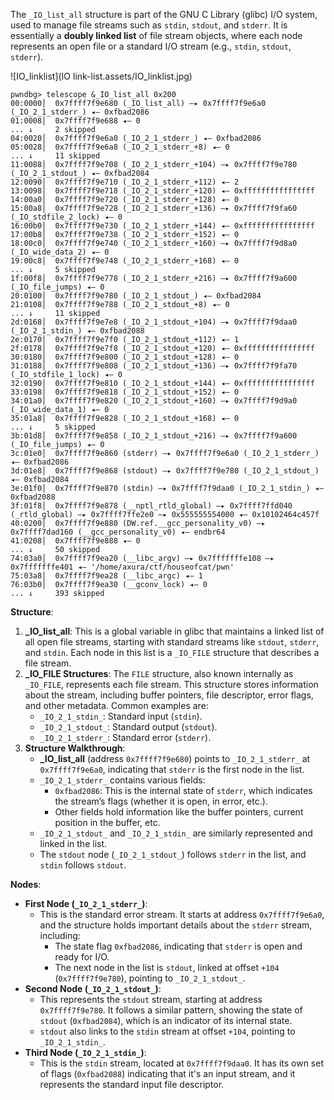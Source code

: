 

The `_IO_list_all` structure is part of the GNU C Library (glibc) I/O system, used to manage file streams such as `stdin`, `stdout`, and `stderr`. It is essentially a **doubly linked list** of file stream objects, where each node represents an open file or a standard I/O stream (e.g., `stdin`, `stdout`, `stderr`).

![IO_linklist](IO link-list.assets/IO_linklist.jpg)

```
pwndbg> telescope &_IO_list_all 0x200
00:0000│  0x7ffff7f9e680 (_IO_list_all) —▸ 0x7ffff7f9e6a0 (_IO_2_1_stderr_) ◂— 0xfbad2086
01:0008│  0x7ffff7f9e688 ◂— 0
... ↓     2 skipped
04:0020│  0x7ffff7f9e6a0 (_IO_2_1_stderr_) ◂— 0xfbad2086
05:0028│  0x7ffff7f9e6a8 (_IO_2_1_stderr_+8) ◂— 0
... ↓     11 skipped
11:0088│  0x7ffff7f9e708 (_IO_2_1_stderr_+104) —▸ 0x7ffff7f9e780 (_IO_2_1_stdout_) ◂— 0xfbad2084
12:0090│  0x7ffff7f9e710 (_IO_2_1_stderr_+112) ◂— 2
13:0098│  0x7ffff7f9e718 (_IO_2_1_stderr_+120) ◂— 0xffffffffffffffff
14:00a0│  0x7ffff7f9e720 (_IO_2_1_stderr_+128) ◂— 0
15:00a8│  0x7ffff7f9e728 (_IO_2_1_stderr_+136) —▸ 0x7ffff7f9fa60 (_IO_stdfile_2_lock) ◂— 0
16:00b0│  0x7ffff7f9e730 (_IO_2_1_stderr_+144) ◂— 0xffffffffffffffff
17:00b8│  0x7ffff7f9e738 (_IO_2_1_stderr_+152) ◂— 0
18:00c0│  0x7ffff7f9e740 (_IO_2_1_stderr_+160) —▸ 0x7ffff7f9d8a0 (_IO_wide_data_2) ◂— 0
19:00c8│  0x7ffff7f9e748 (_IO_2_1_stderr_+168) ◂— 0
... ↓     5 skipped
1f:00f8│  0x7ffff7f9e778 (_IO_2_1_stderr_+216) —▸ 0x7ffff7f9a600 (_IO_file_jumps) ◂— 0
20:0100│  0x7ffff7f9e780 (_IO_2_1_stdout_) ◂— 0xfbad2084
21:0108│  0x7ffff7f9e788 (_IO_2_1_stdout_+8) ◂— 0
... ↓     11 skipped
2d:0168│  0x7ffff7f9e7e8 (_IO_2_1_stdout_+104) —▸ 0x7ffff7f9daa0 (_IO_2_1_stdin_) ◂— 0xfbad2088
2e:0170│  0x7ffff7f9e7f0 (_IO_2_1_stdout_+112) ◂— 1
2f:0178│  0x7ffff7f9e7f8 (_IO_2_1_stdout_+120) ◂— 0xffffffffffffffff
30:0180│  0x7ffff7f9e800 (_IO_2_1_stdout_+128) ◂— 0
31:0188│  0x7ffff7f9e808 (_IO_2_1_stdout_+136) —▸ 0x7ffff7f9fa70 (_IO_stdfile_1_lock) ◂— 0
32:0190│  0x7ffff7f9e810 (_IO_2_1_stdout_+144) ◂— 0xffffffffffffffff
33:0198│  0x7ffff7f9e818 (_IO_2_1_stdout_+152) ◂— 0
34:01a0│  0x7ffff7f9e820 (_IO_2_1_stdout_+160) —▸ 0x7ffff7f9d9a0 (_IO_wide_data_1) ◂— 0
35:01a8│  0x7ffff7f9e828 (_IO_2_1_stdout_+168) ◂— 0
... ↓     5 skipped
3b:01d8│  0x7ffff7f9e858 (_IO_2_1_stdout_+216) —▸ 0x7ffff7f9a600 (_IO_file_jumps) ◂— 0
3c:01e0│  0x7ffff7f9e860 (stderr) —▸ 0x7ffff7f9e6a0 (_IO_2_1_stderr_) ◂— 0xfbad2086
3d:01e8│  0x7ffff7f9e868 (stdout) —▸ 0x7ffff7f9e780 (_IO_2_1_stdout_) ◂— 0xfbad2084
3e:01f0│  0x7ffff7f9e870 (stdin) —▸ 0x7ffff7f9daa0 (_IO_2_1_stdin_) ◂— 0xfbad2088
3f:01f8│  0x7ffff7f9e878 (__nptl_rtld_global) —▸ 0x7ffff7ffd040 (_rtld_global) —▸ 0x7ffff7ffe2e0 —▸ 0x555555554000 ◂— 0x10102464c457f
40:0200│  0x7ffff7f9e880 (DW.ref.__gcc_personality_v0) —▸ 0x7ffff7dad160 (__gcc_personality_v0) ◂— endbr64 
41:0208│  0x7ffff7f9e888 ◂— 0
... ↓     50 skipped
74:03a0│  0x7ffff7f9ea20 (__libc_argv) —▸ 0x7fffffffe108 —▸ 0x7fffffffe401 ◂— '/home/axura/ctf/houseofcat/pwn'
75:03a8│  0x7ffff7f9ea28 (__libc_argc) ◂— 1
76:03b0│  0x7ffff7f9ea30 (__gconv_lock) ◂— 0
... ↓     393 skipped
```

**Structure**:

1. **_IO_list_all**:
   This is a global variable in glibc that maintains a linked list of all open file streams, starting with standard streams like `stdout`, `stderr`, and `stdin`. Each node in this list is a `_IO_FILE` structure that describes a file stream.
2. **_IO_FILE Structures**:
   The `FILE` structure, also known internally as `_IO_FILE`, represents each file stream. This structure stores information about the stream, including buffer pointers, file descriptor, error flags, and other metadata. Common examples are:
   - `_IO_2_1_stdin_`: Standard input (`stdin`).
   - `_IO_2_1_stdout_`: Standard output (`stdout`).
   - `_IO_2_1_stderr_`: Standard error (`stderr`).
3. **Structure Walkthrough**:
   - **_IO_list_all** (address `0x7ffff7f9e680`) points to `_IO_2_1_stderr_` at `0x7ffff7f9e6a0`, indicating that `stderr` is the first node in the list.
   - `_IO_2_1_stderr_` contains various fields:
     - `0xfbad2086`: This is the internal state of `stderr`, which indicates the stream’s flags (whether it is open, in error, etc.).
     - Other fields hold information like the buffer pointers, current position in the buffer, etc.
   - `_IO_2_1_stdout_` and `_IO_2_1_stdin_` are similarly represented and linked in the list.
   - The `stdout` node (`_IO_2_1_stdout_`) follows `stderr` in the list, and `stdin` follows `stdout`.

**Nodes**:

- **First Node (`_IO_2_1_stderr_`)**:
  - This is the standard error stream. It starts at address `0x7ffff7f9e6a0`, and the structure holds important details about the `stderr` stream, including:
    - The state flag `0xfbad2086`, indicating that `stderr` is open and ready for I/O.
    - The next node in the list is `stdout`, linked at offset `+104` (`0x7ffff7f9e780`), pointing to `_IO_2_1_stdout_`.
- **Second Node (`_IO_2_1_stdout_`)**:
  - This represents the `stdout` stream, starting at address `0x7ffff7f9e780`. It follows a similar pattern, showing the state of `stdout` (`0xfbad2084`), which is an indicator of its internal state.
  - `stdout` also links to the `stdin` stream at offset `+104`, pointing to `_IO_2_1_stdin_`.
- **Third Node (`_IO_2_1_stdin_`)**:
  - This is the `stdin` stream, located at `0x7ffff7f9daa0`. It has its own set of flags (`0xfbad2088`) indicating that it's an input stream, and it represents the standard input file descriptor.